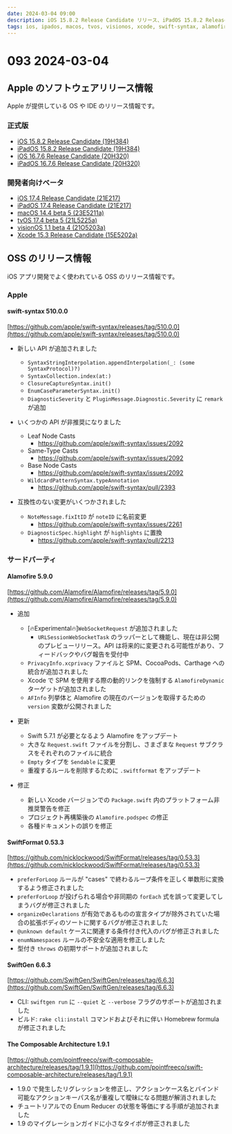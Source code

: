 ```yaml
---
date: 2024-03-04 09:00
description: iOS 15.8.2 Release Candidate リリース、iPadOS 15.8.2 Release Candidate リリース、swift-syntax 510.0.0 リリース、ほか
tags: ios, ipados, macos, tvos, visionos, xcode, swift-syntax, alamofire, swift-format, swift-gen, the-composable-architecture
---
```

# 093 2024-03-04

## Apple のソフトウェアリリース情報

Apple が提供している OS や IDE のリリース情報です。

### 正式版

- [iOS 15.8.2 Release Candidate (19H384)](https://developer.apple.com/news/releases/?id=02272024b)
- [iPadOS 15.8.2 Release Candidate (19H384)](https://developer.apple.com/news/releases/?id=02272024a)
- [iOS 16.7.6 Release Candidate (20H320)](https://developer.apple.com/news/releases/?id=02272024d)
- [iPadOS 16.7.6 Release Candidate (20H320)](https://developer.apple.com/news/releases/?id=02272024c)

### 開発者向けベータ

- [iOS 17.4 Release Candidate (21E217)](https://developer.apple.com/news/releases/?id=02272024i)
- [iPadOS 17.4 Release Candidate (21E217)](https://developer.apple.com/news/releases/?id=02272024h)
- [macOS 14.4 beta 5 (23E5211a)](https://developer.apple.com/news/releases/?id=02272024g)
- [tvOS 17.4 beta 5 (21L5225a)](https://developer.apple.com/news/releases/?id=02272024f)
- [visionOS 1.1 beta 4 (21O5203a)](https://developer.apple.com/news/releases/?id=02272024e)
- [Xcode 15.3 Release Candidate (15E5202a)](https://developer.apple.com/news/releases/?id=02272024j)

## OSS のリリース情報

iOS アプリ開発でよく使われている OSS のリリース情報です。

### Apple

#### swift-syntax 510.0.0

[https://github.com/apple/swift-syntax/releases/tag/510.0.0](https://github.com/apple/swift-syntax/releases/tag/510.0.0)

- 新しい API が追加されました
    - `SyntaxStringInterpolation.appendInterpolation(_: (some SyntaxProtocol)?)`
    - `SyntaxCollection.index(at:)`
    - `ClosureCaptureSyntax.init()`
    - `EnumCaseParameterSyntax.init()`
    - `DiagnosticSeverity` と `PluginMessage.Diagnostic.Severity` に `remark` が追加

- いくつかの API が非推奨になりました
    - Leaf Node Casts
        - https://github.com/apple/swift-syntax/issues/2092
    - Same-Type Casts
        - https://github.com/apple/swift-syntax/issues/2092
    - Base Node Casts
        - https://github.com/apple/swift-syntax/issues/2092
    - `WildcardPatternSyntax.typeAnnotation`
        - https://github.com/apple/swift-syntax/pull/2393

- 互換性のない変更がいくつかされました
    - `NoteMessage.fixItID` が `noteID` に名前変更
        - https://github.com/apple/swift-syntax/issues/2261
    - `DiagnosticSpec.highlight` が `highlights` に置換
        - https://github.com/apple/swift-syntax/pull/2213

### サードパーティ

#### Alamofire 5.9.0

[https://github.com/Alamofire/Alamofire/releases/tag/5.9.0](https://github.com/Alamofire/Alamofire/releases/tag/5.9.0)

- 追加
    - [🔥Experimental🔥]`WebSocketRequest` が追加されました
        - `URLSessionWebSocketTask` のラッパーとして機能し、現在は非公開のプレビューリリース。API は将来的に変更される可能性があり、フィードバックやバグ報告を受付中
    - `PrivacyInfo.xcprivacy` ファイルと SPM、CocoaPods、Carthage への統合が追加されました
    - Xcode で SPM を使用する際の動的リンクを強制する `AlamofireDynamic` ターゲットが追加されました
    - `AFInfo` 列挙体と Alamofire の現在のバージョンを取得するための `version` 変数が公開されました

- 更新
    - Swift 5.7.1 が必要となるよう Alamofire をアップデート
    - 大きな `Request.swift` ファイルを分割し、さまざまな `Request` サブクラスをそれぞれのファイルに統合
    - `Empty` タイプを `Sendable` に変更
    - 重複するルールを削除するために `.swiftformat` をアップデート

- 修正
    - 新しい Xcode バージョンでの `Package.swift` 内のプラットフォーム非推奨警告を修正
    - プロジェクト再構築後の `Alamofire.podspec` の修正
    - 各種ドキュメントの誤りを修正

#### SwiftFormat 0.53.3

[https://github.com/nicklockwood/SwiftFormat/releases/tag/0.53.3](https://github.com/nicklockwood/SwiftFormat/releases/tag/0.53.3)

- `preferForLoop` ルールが "cases" で終わるループ条件を正しく単数形に変換するよう修正されました
- `preferForLoop` が投げられる場合や非同期の `forEach` 式を誤って変更してしまうバグが修正されました
- `organizeDeclarations` が有効であるものの宣言タイプが除外されていた場合の拡張ボディのソートに関するバグが修正されました
- `@unknown default` ケースに関連する条件付き代入のバグが修正されました
- `enumNamespaces` ルールの不安全な適用を修正しました
- 型付き `throws` の初期サポートが追加されました

#### SwiftGen 6.6.3

[https://github.com/SwiftGen/SwiftGen/releases/tag/6.6.3](https://github.com/SwiftGen/SwiftGen/releases/tag/6.6.3)

- CLI: `swiftgen run` に `--quiet` と `--verbose` フラグのサポートが追加されました
- ビルド: `rake cli:install` コマンドおよびそれに伴い Homebrew formula が修正されました
  
#### The Composable Architecture 1.9.1

[https://github.com/pointfreeco/swift-composable-architecture/releases/tag/1.9.1](https://github.com/pointfreeco/swift-composable-architecture/releases/tag/1.9.1)

- 1.9.0 で発生したリグレッションを修正し、アクションケース名とバインド可能なアクションキーパス名が重複して曖昧になる問題が解消されました
- チュートリアルでの Enum Reducer の状態を等価にする手順が追加されました
- 1.9 のマイグレーションガイドに小さなタイポが修正されました